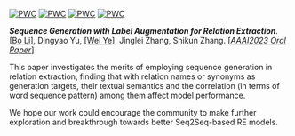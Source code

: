 
[![PWC](https://img.shields.io/endpoint.svg?url=https://paperswithcode.com/badge/sequence-generation-with-label-augmentation/relation-extraction-on-google-re)](https://paperswithcode.com/sota/relation-extraction-on-google-re?p=sequence-generation-with-label-augmentation)
[![PWC](https://img.shields.io/endpoint.svg?url=https://paperswithcode.com/badge/sequence-generation-with-label-augmentation/relation-extraction-on-scierc-sent)](https://paperswithcode.com/sota/relation-extraction-on-scierc-sent?p=sequence-generation-with-label-augmentation)
[![PWC](https://img.shields.io/endpoint.svg?url=https://paperswithcode.com/badge/sequence-generation-with-label-augmentation/relation-extraction-on-semeval-2010-task-8)](https://paperswithcode.com/sota/relation-extraction-on-semeval-2010-task-8?p=sequence-generation-with-label-augmentation)
[![PWC](https://img.shields.io/endpoint.svg?url=https://paperswithcode.com/badge/sequence-generation-with-label-augmentation/relation-extraction-on-tacred)](https://paperswithcode.com/sota/relation-extraction-on-tacred?p=sequence-generation-with-label-augmentation)

***Sequence Generation with Label Augmentation for Relation Extraction***.  
[[Bo Li]](https://deepblue666.github.io/), Dingyao Yu, [[Wei Ye]](https://se.pku.edu.cn/kcl/weiye/), Jinglei Zhang, Shikun Zhang. [[*AAAI2023 Oral Paper*]](https://arxiv.org/abs/2212.14266)

This paper investigates the merits of employing sequence generation in relation extraction, finding that with relation names or synonyms as generation targets, their textual semantics and the correlation (in terms of word sequence pattern) among them affect model performance.

We hope our work could encourage the community to make further exploration and breakthrough towards better Seq2Seq-based RE models.
